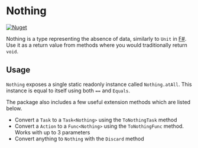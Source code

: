 ﻿# Nothing

[![Nuget](https://img.shields.io/nuget/v/Dev.ComradeVanti.Nothing)](https://www.nuget.org/packages/Dev.ComradeVanti.Nothing)

Nothing is a type representing the absence of data, similarly to `Unit` in
[F#](https://docs.microsoft.com/en-us/dotnet/fsharp/language-reference/unit-type).
Use it as a return value from methods where you would traditionally return `void`.

## Usage

`Nothing` exposes a single static readonly instance called `Nothing.atAll`. This
instance is equal to itself using both `==` and `Equals`.

The package also includes a few useful extension methods which are listed below.

- Convert a `Task` to a `Task<Nothing>` using the `ToNothingTask` method
- Convert a `Action` to a `Func<Nothing>` using the `ToNothingFunc` method.
  Works with up to 3 parameters
- Convert anything to `Nothing` with the `Discard` method